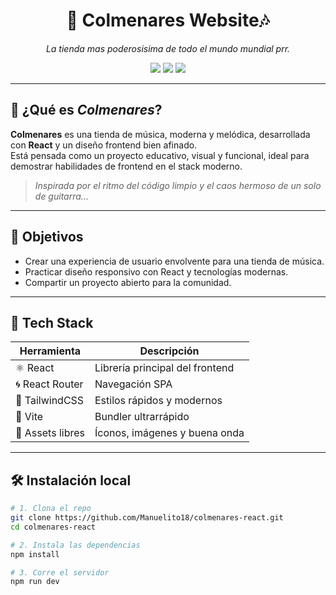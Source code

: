 <h1 align="center">🎸 Colmenares Website🎶</h1>
<p align="center">
  <i>La tienda mas poderosisima de todo el mundo mundial prr.</i>
</p>

<p align="center">
  <img src="https://img.shields.io/badge/Made%20with-React-blue?style=flat&logo=react" />
  <img src="https://img.shields.io/badge/Status-En%20Desarrollo-orange?style=flat" />
  <img src="https://img.shields.io/badge/License-MIT-green?style=flat" />
</p>

---

## 🐝 ¿Qué es *Colmenares*?

**Colmenares** es una tienda de música, moderna y melódica, desarrollada con **React** y un diseño frontend bien afinado.  
Está pensada como un proyecto educativo, visual y funcional, ideal para demostrar habilidades de frontend en el stack moderno.

> *Inspirada por el ritmo del código limpio y el caos hermoso de un solo de guitarra...*

---

## 🎯 Objetivos

- Crear una experiencia de usuario envolvente para una tienda de música.
- Practicar diseño responsivo con React y tecnologías modernas.
- Compartir un proyecto abierto para la comunidad.

---

## 🚀 Tech Stack

| Herramienta       | Descripción                          |
|-------------------|--------------------------------------|
| ⚛️ React          | Librería principal del frontend      |
| 🌀 React Router   | Navegación SPA                       |
| 💨 TailwindCSS    | Estilos rápidos y modernos           |
| 🧩 Vite           | Bundler ultrarrápido                 |
| 🎸 Assets libres  | Íconos, imágenes y buena onda        |

---

## 🛠️ Instalación local

```bash
# 1. Clona el repo
git clone https://github.com/Manuelito18/colmenares-react.git
cd colmenares-react

# 2. Instala las dependencias
npm install

# 3. Corre el servidor
npm run dev
